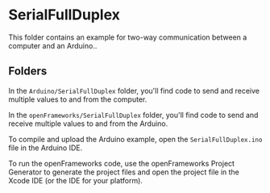 # SerialFullDuplex

This folder contains an example for two-way communication between a computer and an Arduino..

## Folders

In the `Arduino/SerialFullDuplex` folder, you'll find code to send and receive multiple values to and from the computer.

In the `openFrameworks/SerialFullDuplex` folder, you'll find code to send and receive multiple values to and from the Arduino.

To compile and upload the Arduino example, open the `SerialFullDuplex.ino` file in the Arduino IDE.

To run the openFrameworks code, use the openFrameworks Project Generator to generate the project files and open the project file in the Xcode IDE (or the IDE for your platform).